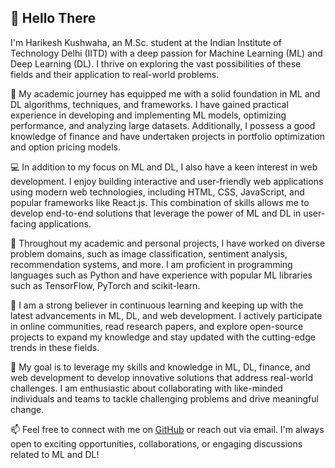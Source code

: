 ## 👋 Hello There

I'm Harikesh Kushwaha, an M.Sc. student at the Indian Institute of Technology Delhi (IITD) with a deep passion for Machine Learning (ML) and Deep Learning (DL). I thrive on exploring the vast possibilities of these fields and their application to real-world problems.

🧠 My academic journey has equipped me with a solid foundation in ML and DL algorithms, techniques, and frameworks. I have gained practical experience in developing and implementing ML models, optimizing performance, and analyzing large datasets. Additionally, I possess a good knowledge of finance and have undertaken projects in portfolio optimization and option pricing models.

💻 In addition to my focus on ML and DL, I also have a keen interest in web development. I enjoy building interactive and user-friendly web applications using modern web technologies, including HTML, CSS, JavaScript, and popular frameworks like React.js. This combination of skills allows me to develop end-to-end solutions that leverage the power of ML and DL in user-facing applications.

🔬 Throughout my academic and personal projects, I have worked on diverse problem domains, such as image classification, sentiment analysis, recommendation systems, and more. I am proficient in programming languages such as Python and have experience with popular ML libraries such as TensorFlow, PyTorch and scikit-learn.

🌟 I am a strong believer in continuous learning and keeping up with the latest advancements in ML, DL, and web development. I actively participate in online communities, read research papers, and explore open-source projects to expand my knowledge and stay updated with the cutting-edge trends in these fields.

🎯 My goal is to leverage my skills and knowledge in ML, DL, finance, and web development to develop innovative solutions that address real-world challenges. I am enthusiastic about collaborating with like-minded individuals and teams to tackle challenging problems and drive meaningful change.

📫 Feel free to connect with me on [GitHub](https://github.com/Hari31416) or reach out via email. I'm always open to exciting opportunities, collaborations, or engaging discussions related to ML and DL!
